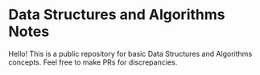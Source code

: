 # Data Structures and Algorithms Notes
Hello! This is a public repository for basic Data Structures and Algorithms concepts. Feel free to make PRs for discrepancies. 

